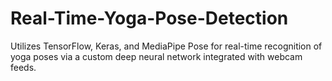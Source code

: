 # Real-Time-Yoga-Pose-Detection
Utilizes TensorFlow, Keras, and MediaPipe Pose for real-time recognition of yoga poses via a custom deep neural network integrated with webcam feeds. 
